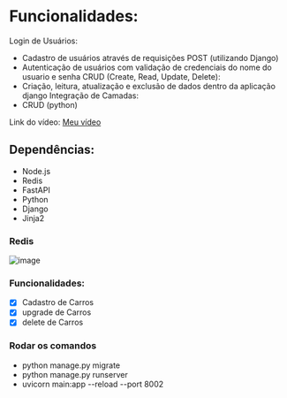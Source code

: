 # Funcionalidades:

Login de Usuários:
  * Cadastro de usuários através de requisições POST (utilizando Django)
  *  Autenticação de usuários com validação de credenciais do nome do usuario e senha
CRUD (Create, Read, Update, Delete):
  * Criação, leitura, atualização e exclusão de dados dentro da aplicação django
Integração de Camadas:
  * CRUD (python)

Link do vídeo: [Meu vídeo](https://youtu.be/9Ru-SOabMz8)


## Dependências:

* Node.js
* Redis
* FastAPI
* Python
* Django
* Jinja2

### Redis
![image](https://github.com/YukiTsuki12/banco_P2/assets/126576810/2d03fba4-725d-4a09-b9ef-4fbe550cdf21)


### Funcionalidades:

- [x] Cadastro de Carros
- [x] upgrade de Carros
- [x] delete de Carros

### Rodar os comandos
* python manage.py migrate
* python manage.py runserver
* uvicorn main:app --reload --port 8002
